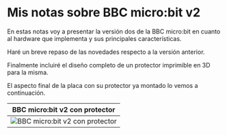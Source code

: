 # Mis notas sobre BBC micro:bit v2
En estas notas voy a presentar la versión dos de la BBC micro:bit en cuanto al hardware que implementa y sus principales características.

Haré un breve repaso de las novedades respecto a la versión anterior.

Finalmente incluiré el diseño completo de un protector imprimible en 3D para la misma.

El aspecto final de la placa con su protector ya montado lo vemos a continuación.

<center>

| BBC micro:bit v2 con protector |
|:-:|
| ![BBC micro:bit v2 con protector](../img/microbit-protector.png) |

</center>
